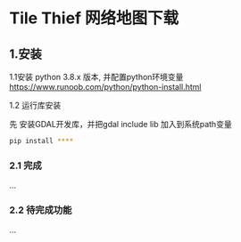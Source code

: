 # Tile Thief 网络地图下载

## 1.安装

1.1安装 python 3.8.x 版本, 并配置python环境变量
https://www.runoob.com/python/python-install.html

1.2 运行库安装

先 安装GDAL开发库，并把gdal include lib 加入到系统path变量
``` bash
pip install ****

```

### 2.1 完成
...

### 2.2 待完成功能

...